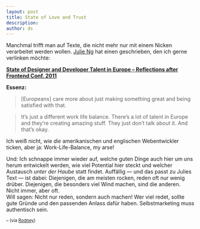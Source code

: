 ```yaml
---
layout: post
title: State of Love and Trust
description:
author: ds
---
```


Manchmal trifft man auf Texte, die nicht mehr nur mit einem Nicken verarbeitet werden wollen. [Julie Ng](http://blog.julieng.me/) hat einen geschrieben, den ich gerne verlinken möchte:

**[State of Designer and Developer Talent in Europe – Reflections after Frontend Conf. 2011](http://blog.julieng.me/post/10134805997/state-of-designer-and-developer-talent-in-europe)**

**Essenz:**

> [Europeans] care more about just making something great and being satisfied with that.

> It’s just a different work life balance. There’s a lot of talent in Europe and they’re creating amazing stuff. They just don’t talk about it. And that’s okay.

Ich weiß nicht, wie *die* amerikanischen und englischen Webentwickler ticken, aber ja: Work-Life-Balance, my arse!

Und: Ich schnappe immer wieder auf, welche guten Dinge auch hier um uns herum entwickelt werden, wie viel Potential hier steckt und welcher Austausch *unter der Haube* statt findet. Auffällig — und das passt zu Julies Text — ist dabei: Diejenigen, die am meisten rocken, reden oft nur wenig drüber. Diejenigen, die besonders viel Wind machen, sind die anderen. Nicht immer, aber oft.  
 Will sagen: Nicht nur reden, sondern auch machen! Wer viel redet, sollte gute Gründe und den passenden Anlass dafür haben. Selbstmarketing muss authentisch sein.

<small>– (via [Rodney](http://twitter.com/#!/rodneyrehm/status/113353829008941057))<small>


